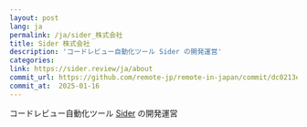 ```yaml
---
layout: post
lang: ja
permalink: /ja/sider_株式会社
title: Sider 株式会社
description: 'コードレビュー自動化ツール Sider の開発運営'
categories: 
link: https://sider.review/ja/about
commit_url: https://github.com/remote-jp/remote-in-japan/commit/dc0213e5d3bf547e1dd7b4da3b612a689016ef3e
commit_at:  2025-01-16
---
```


<p>コードレビュー自動化ツール <a href="https://sider.review/ja">Sider</a> の開発運営</p>
